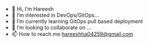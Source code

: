 - 👋 Hi, I’m Hareesh
- 👀 I’m interested in DevOps/GitOps...
- 🌱 I’m currently learning GitOps pull based deployment
- 💞️ I’m looking to collaborate on ...
- 📫 How to reach me hareeshha04259@gmail.com

<!---
ha04259/ha04259 is a ✨ special ✨ repository because its `README.md` (this file) appears on your GitHub profile.
You can click the Preview link to take a look at your changes.
--->
